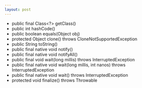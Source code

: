 ```yaml
---
layout: post
---
```



- public final Class<?> getClass()
- public int hashCode()
- public boolean equals(Object obj)
- protected Object clone() throws CloneNotSupportedException
- public String toString()
- public final native void notify()
- public final native void notifyAll()
- public final void wait(long millis) throws InterruptedException
- public final native void wait(long millis, int nanos) throws InterruptedException
- public final native void wait() throws InterruptedException
- protected void finalize() throws Throwable

